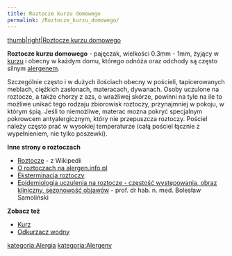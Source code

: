 ```yaml
---
title: Roztocze kurzu domowego
permalink: /Roztocze_kurzu_domowego/
---
```


[thumb|right|Roztocze kurzu domowego](/Grafika:House_Dust_Mite.jpg "wikilink")

**Roztocze kurzu domowego** - pajęczak, wielkości 0.3mm - 1mm, żyjący w [kurzu](/Kurz "wikilink") i obecny w każdym domu, którego odnóża oraz odchody są często silnym [alergenem](/Alergen "wikilink").

Szczególnie często i w dużych ilościach obecny w pościeli, tapicerowanych meblach, ciężkich zasłonach, materacach, dywanach. Osoby uczulone na roztocze, a także chorzy z azs, o wrażliwej skórze, powinni na tyle na ile to możliwe unikać tego rodzaju zbiorowisk roztoczy, przynajmniej w pokoju, w którym śpią. Jeśli to niemożliwe, materac można pokryć specjalnym pokrowcem antyalergicznym, który nie przepuszcza roztoczy. Pościel należy często prać w wysokiej temperaturze (całą pościel łącznie z wypełnieniem, nie tylko poszewki).

**Inne strony o roztoczach**

-   [Roztocze](/wikipedia:Roztocze_kurzu_domowego "wikilink") - z Wikipedii
-   [O roztoczach na alergen.info.pl](http://www.alergen.info.pl/Alergeny/Roztocze_kurzu_domowego)
-   [Eksterminacja roztoczy](http://www.alertex.pl/main.php)
-   [Epidemiologia uczulenia na roztocze - częstość występowania, obraz kliniczny, sezonowość objawów](http://www.alergia.org.pl/lek.arch1/archiwum/99_03/epidemiologia.html) - prof. dr hab. n. med. Bolesław Samoliński

**Zobacz też**

-   [Kurz](/Kurz "wikilink")
-   [Odkurzacz wodny](/Odkurzacz_wodny "wikilink")

[kategoria:Alergia](/kategoria:Alergia "wikilink") [kategoria:Alergeny](/kategoria:Alergeny "wikilink")